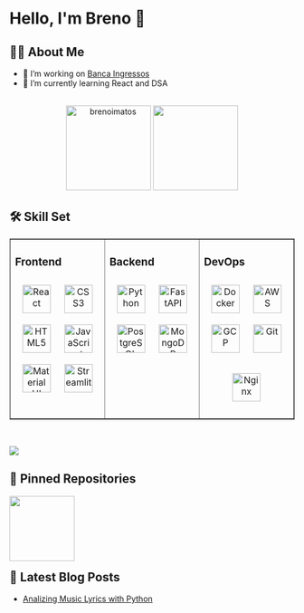 # Hello, I'm Breno 👋

## 🧑🏽 About Me

- 🔭 I’m working on [Banca Ingressos](https://bancaingressos.com/)
- 🌱 I’m currently learning React and DSA


<br>

<div align="center">
    <div style="display: inline-block;">
        <a href="https://github.com/brenoimatos/github-readme-streak-stats" title="Go to Source">
            <img height="150" src="https://github-readme-streak-stats.herokuapp.com/?user=brenoimatos&theme=dracula&hide_border=false" alt="brenoimatos" />
        </a>
    </div>
    <div style="display: inline-block;">
        <a href="https://github.com/brenoimatos">
            <img height="150" src="https://github-readme-stats.vercel.app/api/top-langs/?username=brenoimatos&layout=donut&theme=dracula">
        </a>
    </div>
</div>





## 🛠 Skill Set  
<table border="1"><tr><td valign="top" width="33%">

### Frontend  
<div align="center">  
<a href="https://reactjs.org/" target="_blank"><img style="margin: 10px" src="https://profilinator.rishav.dev/skills-assets/react-original-wordmark.svg" alt="React" height="50" /></a>  
<a href="https://www.w3schools.com/css/" target="_blank"><img style="margin: 10px" src="https://profilinator.rishav.dev/skills-assets/css3-original-wordmark.svg" alt="CSS3" height="50" /></a>  
<a href="https://en.wikipedia.org/wiki/HTML5" target="_blank"><img style="margin: 10px" src="https://profilinator.rishav.dev/skills-assets/html5-original-wordmark.svg" alt="HTML5" height="50" /></a>  
<a href="https://www.javascript.com/" target="_blank"><img style="margin: 10px" src="https://profilinator.rishav.dev/skills-assets/javascript-original.svg" alt="JavaScript" height="50" /></a>  
<a href="https://mui.com/" target="_blank"><img style="margin: 10px" src="https://profilinator.rishav.dev/skills-assets/mui.png" alt="Material UI" height="50" /></a>
<a href="https://streamlit.io/" target="_blank"><img style="margin: 10px" src="https://gitlab.com/uploads/-/system/project/avatar/20476870/streamlit.png" alt="Streamlit" height="50" /></a>  
  
</div>

</td><td valign="top" width="33%">

### Backend  
<div align="center">
<a href="https://www.python.org/" target="_blank"><img style="margin: 10px" src="https://profilinator.rishav.dev/skills-assets/python-original.svg" alt="Python" height="50" /></a>
<a href="https://fastapi.tiangolo.com/" target="_blank"><img style="margin: 10px" src="https://fastapi.tiangolo.com/img/logo-margin/logo-teal.png" alt="FastAPI" height="50" /></a>  
<a href="https://www.postgresql.org/" target="_blank"><img style="margin: 10px" src="https://profilinator.rishav.dev/skills-assets/postgresql-original-wordmark.svg" alt="PostgreSQL" height="50" /></a>
<a href="https://www.mongodb.com/" target="_blank"><img style="margin: 10px" src="https://profilinator.rishav.dev/skills-assets/mongodb-original-wordmark.svg" alt="MongoDB" height="50" /></a>  
 
</div>

</td><td valign="top" width="33%">

### DevOps  
<div align="center">  
<a href="https://www.docker.com/" target="_blank"><img style="margin: 10px" src="https://profilinator.rishav.dev/skills-assets/docker-original-wordmark.svg" alt="Docker" height="50" /></a>
<a href="https://aws.amazon.com/" target="_blank"><img style="margin: 10px" src="https://d1.awsstatic.com/PTNR_AWS_logo_300x300_BWColor.8a63bc4699377744833f0da71b08acc09bc1b85c.png" alt="AWS" height="50" /></a>  
<a href="https://cloud.google.com/" target="_blank"><img style="margin: 10px" src="https://profilinator.rishav.dev/skills-assets/google_cloud-icon.svg" alt="GCP" height="50" /></a>  
<a href="https://github.com/" target="_blank"><img style="margin: 10px" src="https://profilinator.rishav.dev/skills-assets/git-scm-icon.svg" alt="Git" height="50" /></a>  

<a href="https://www.nginx.com/" target="_blank"><img style="margin: 10px" src="https://profilinator.rishav.dev/skills-assets/nginx-original.svg" alt="Nginx" height="50" /></a>   
</div>

</td></tr></table>  
<br/>  

![](https://komarev.com/ghpvc/?username=brenoimatos)
## 📌 Pinned Repositories

<div width="100%" align="center">
  <a align="left" href="https://github.com/brenoimatos/credit-decision" title="Credit Decision Engine">
    <img align="left" height="115" src="https://github-readme-stats.vercel.app/api/pin/?username=brenoimatos&repo=credit-decision&theme=react&border_color=61dafb&border_radius=10">
  </a>
</div>

<br/><br/><br/><br/><br/><br/>



## 📝 Latest Blog Posts

- [Analizing Music Lyrics with Python](https://brenoimatos.medium.com/quem-tem-o-maior-vocabul%C3%A1rio-do-rap-nacional-ddbbdc902779)

